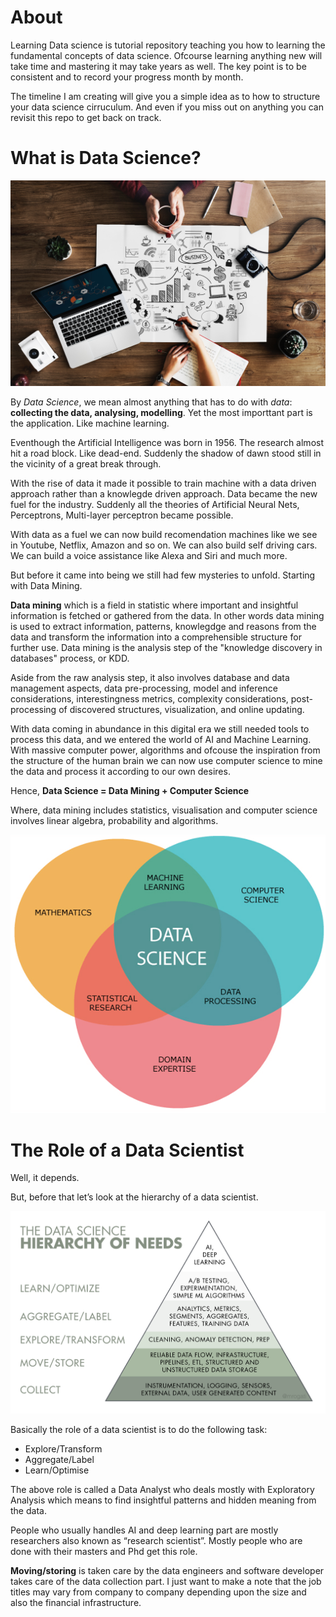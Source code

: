 # About

Learning Data science is tutorial repository teaching you how to learning the fundamental concepts of data science. Ofcourse 
learning anything new will take time and mastering it may take years as well. The key point is to be consistent and to record
your progress month by month. 

The timeline I am creating will give you a simple idea as to how to structure your data science cirruculum. And even if you miss
out on anything you can revisit this repo to get back on track.



# What is Data Science?

![](images/camera-coffee-composition-1509428.jpg)

By *Data Science*, we mean almost anything that has to do with *data*: **collecting the data, analysing,
modelling**. Yet the most importtant part is the application. Like machine learning. 

Eventhough the Artificial Intelligence was born in 1956. The research almost hit a road block. Like dead-end. Suddenly the 
shadow of dawn stood still in the vicinity of a great break through. 

With the rise of data it made it possible to train machine with a data driven approach rather than a knowlegde driven
approach. Data became the new fuel for the industry. Suddenly all the theories of Artificial Neural Nets, Perceptrons, Multi-layer perceptron became possible. 

With data as a fuel we can now build recomendation machines like we see in Youtube, Netflix, Amazon and so on. We can also 
build self driving cars. We can build a voice assistance like Alexa and Siri and much more. 

But before it came into being we still had few mysteries to unfold. Starting with Data Mining.

**Data mining** which is a field in statistic where important and insightful information is fetched or gathered from the data. 
In other words data mining is used to extract information, patterns, knowlegdge and reasons from the data and transform the 
information into a comprehensible structure for further use. Data mining is the analysis step of the "knowledge discovery in 
databases" process, or KDD. 

Aside from the raw analysis step, it also involves database and data management aspects, data pre-processing, model and inference considerations, interestingness metrics, complexity considerations, post-processing of discovered structures, visualization, and online updating. 

With data coming in abundance in this digital era we still needed tools to process this data, and we entered the world of AI and Machine Learning. With massive computer power, algorithms and ofcouse the inspiration from the structure of the human brain we can now use computer science to mine the data and process it according to our own desires.

Hence, **Data Science = Data Mining + Computer Science**

Where, data mining includes statistics, visualisation and computer science involves linear algebra, probability and algorithms.

![](images/datasciencecomponents.png)


# The Role of a Data Scientist

Well, it depends.

But, before that let’s look at the hierarchy of a data scientist.

![](images/datascience.png)

Basically the role of a data scientist is to do the following task:

- Explore/Transform
- Aggregate/Label
- Learn/Optimise

The above role is called a Data Analyst who deals mostly with Exploratory Analysis which means to find insightful patterns and hidden meaning from the data.

People who usually handles AI and deep learning part are mostly researchers also known as “research scientist”. Mostly people who are done with their masters and Phd get this role.

**Moving/storing** is taken care by the data engineers and software developer takes care of the data collection part.
I just want to make a note that the job titles may vary from company to company depending upon the size and also the financial infrastructure.
